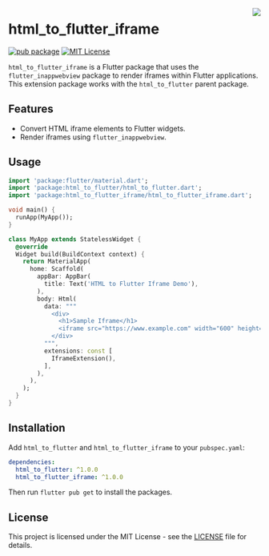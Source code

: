 <a href="https://zerodha.tech"><img src="https://zerodha.tech/static/images/github-badge.svg" align="right" /></a>

# html_to_flutter_iframe

[![pub package](https://img.shields.io/pub/v/html_to_flutter_iframe.svg)](https://pub.dev/packages/html_to_flutter_iframe)
[![MIT License](https://img.shields.io/badge/license-MIT-blue.svg?style=flat)](https://github.com/devaryakjha/html_to_flutter_iframe/blob/master/LICENSE)

`html_to_flutter_iframe` is a Flutter package that uses the `flutter_inappwebview` package to render iframes within Flutter applications. This extension package works with the `html_to_flutter` parent package.

## Features

- Convert HTML iframe elements to Flutter widgets.
- Render iframes using `flutter_inappwebview`.

## Usage

```dart
import 'package:flutter/material.dart';
import 'package:html_to_flutter/html_to_flutter.dart';
import 'package:html_to_flutter_iframe/html_to_flutter_iframe.dart';

void main() {
  runApp(MyApp());
}

class MyApp extends StatelessWidget {
  @override
  Widget build(BuildContext context) {
    return MaterialApp(
      home: Scaffold(
        appBar: AppBar(
          title: Text('HTML to Flutter Iframe Demo'),
        ),
        body: Html(
          data: """
            <div>
              <h1>Sample Iframe</h1>
              <iframe src="https://www.example.com" width="600" height="400"></iframe>
            </div>
          """,
          extensions: const [
            IframeExtension(),
          ],
        ),
      ),
    );
  }
}
```

## Installation

Add `html_to_flutter` and `html_to_flutter_iframe` to your `pubspec.yaml`:

```yaml
dependencies:
  html_to_flutter: ^1.0.0
  html_to_flutter_iframe: ^1.0.0
```

Then run `flutter pub get` to install the packages.

## License

This project is licensed under the MIT License - see the [LICENSE](https://github.com/devaryakjha/html_to_flutter_iframe/blob/master/LICENSE) file for details.
